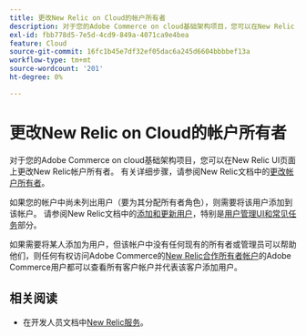 ```yaml
---
title: 更改New Relic on Cloud的帐户所有者
description: 对于您的Adobe Commerce on cloud基础架构项目，您可以在New Relic UI页面上更改New Relic帐户所有者。 有关详细步骤，请参阅New Relic文档中的[有关管理帐户和用户访问权限的教程](https://docs.newrelic.com/docs/accounts/accounts-billing/new-relic-one-user-management/account-user-mgmt-tutorial/)。
exl-id: fbb778d5-7e5d-4cd9-849a-4071ca9e4bea
feature: Cloud
source-git-commit: 16fc1b45e7df32ef05dac6a245d6604bbbbef13a
workflow-type: tm+mt
source-wordcount: '201'
ht-degree: 0%

---
```


# 更改New Relic on Cloud的帐户所有者

对于您的Adobe Commerce on cloud基础架构项目，您可以在New Relic UI页面上更改New Relic帐户所有者。 有关详细步骤，请参阅New Relic文档中的[更改帐户所有者](https://docs.newrelic.com/docs/accounts/accounts-billing/new-relic-one-user-management/account-user-mgmt-tutorial/)。

如果您的帐户中尚未列出用户（要为其分配所有者角色），则需要将该用户添加到该帐户。 请参阅New Relic文档中的[添加和更新用户](https://docs.newrelic.com/docs/accounts/accounts-billing/new-relic-one-user-management/user-management-ui-and-tasks/#add-users)，特别是[用户管理UI和常见任务](https://docs.newrelic.com/docs/accounts/accounts-billing/new-relic-one-user-management/user-management-ui-and-tasks/#where)部分。

如果需要将某人添加为用户，但该帐户中没有任何现有的所有者或管理员可以帮助他们，则任何有权访问Adobe Commerce的[New Relic合作所有者帐户](https://account.newrelic.com/accounts/1311131/users)的Adobe Commerce用户都可以查看所有客户帐户并代表该客户添加用户。

## 相关阅读

* 在开发人员文档中[New Relic服务](https://experienceleague.adobe.com/en/docs/commerce-cloud-service/user-guide/monitor/new-relic/new-relic-service)。
